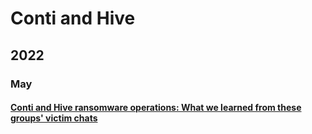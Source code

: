 # Conti and Hive

## 2022

### May

#### [Conti and Hive ransomware operations: What we learned from these groups' victim chats](https://s3.amazonaws.com/talos-intelligence-site/production/document\_files/files/000/095/787/original/ransomware-chats.pdf?1651576098)
